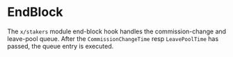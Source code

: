 <!--
order: 4
-->

# EndBlock

The `x/stakers` module end-block hook handles the commission-change and
leave-pool queue. After the `CommissionChangeTime` resp `LeavePoolTime` has
passed, the queue entry is executed.
